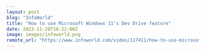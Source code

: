 ```yaml
---
layout: post
blog: "InfoWorld"
title: "How to use Microsoft Windows 11's Dev Drive feature"
date: 2023-11-28T16:22:00Z
image: images/infoworld.png
remote_url: "https://www.infoworld.com/video/117411/how-to-use-microsoft-windows-11s-dev-drive-feature#tk.rss_applicationdevelopment"
---
```

